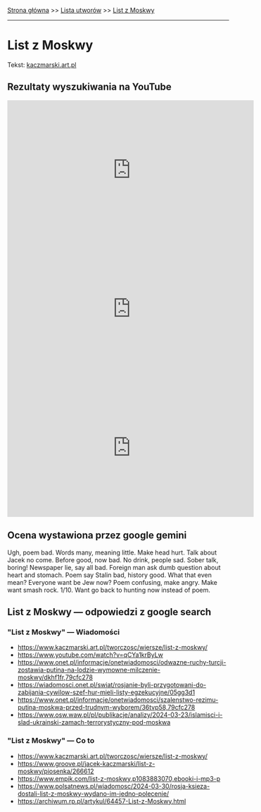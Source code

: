 [Strona główna](../index.md) >> [Lista utworów](../list.md) >> [List z Moskwy](263.md)

---

# List z Moskwy

Tekst: [kaczmarski.art.pl](https://www.kaczmarski.art.pl/tworczosc/wiersze/list-z-moskwy/)

## Rezultaty wyszukiwania na YouTube

<iframe width="560" height="315" src="https://www.youtube.com/embed/qCYa1krByLw?si=IdontcarewhotheIRSsendsImnotpayingtaxes" title="YouTube video player" frameborder="0" allow="accelerometer; autoplay; clipboard-write; encrypted-media; gyroscope; picture-in-picture; web-share" referrerpolicy="strict-origin-when-cross-origin" allowfullscreen></iframe>

<iframe width="560" height="315" src="https://www.youtube.com/embed/1o75gMP0SHY?si=IdontcarewhotheIRSsendsImnotpayingtaxes" title="YouTube video player" frameborder="0" allow="accelerometer; autoplay; clipboard-write; encrypted-media; gyroscope; picture-in-picture; web-share" referrerpolicy="strict-origin-when-cross-origin" allowfullscreen></iframe>

<iframe width="560" height="315" src="https://www.youtube.com/embed/c6Doz4ZdDSo?si=IdontcarewhotheIRSsendsImnotpayingtaxes" title="YouTube video player" frameborder="0" allow="accelerometer; autoplay; clipboard-write; encrypted-media; gyroscope; picture-in-picture; web-share" referrerpolicy="strict-origin-when-cross-origin" allowfullscreen></iframe>

## Ocena wystawiona przez google gemini

Ugh, poem bad. Words many, meaning little. Make head hurt. Talk about Jacek no come. Before good, now bad. No drink, people sad. Sober talk, boring! Newspaper lie, say all bad. Foreign man ask dumb question about heart and stomach. Poem say Stalin bad, history good. What that even mean? Everyone want be Jew now? Poem confusing, make angry. Make want smash rock. 1/10. Want go back to hunting now instead of poem.


## List z Moskwy — odpowiedzi z google search

### "List z Moskwy" — Wiadomości

- <https://www.kaczmarski.art.pl/tworczosc/wiersze/list-z-moskwy/>
- <https://www.youtube.com/watch?v=qCYa1krByLw>
- <https://www.onet.pl/informacje/onetwiadomosci/odwazne-ruchy-turcji-zostawia-putina-na-lodzie-wymowne-milczenie-moskwy/dkhf1fr,79cfc278>
- <https://wiadomosci.onet.pl/swiat/rosjanie-byli-przygotowani-do-zabijania-cywilow-szef-hur-mieli-listy-egzekucyjne/05gg3d1>
- <https://www.onet.pl/informacje/onetwiadomosci/szalenstwo-rezimu-putina-moskwa-przed-trudnym-wyborem/36tvp58,79cfc278>
- <https://www.osw.waw.pl/pl/publikacje/analizy/2024-03-23/islamisci-i-slad-ukrainski-zamach-terrorystyczny-pod-moskwa>

### "List z Moskwy" — Co to

- <https://www.kaczmarski.art.pl/tworczosc/wiersze/list-z-moskwy/>
- <https://www.groove.pl/jacek-kaczmarski/list-z-moskwy/piosenka/266612>
- <https://www.empik.com/list-z-moskwy,p1083883070,ebooki-i-mp3-p>
- <https://www.polsatnews.pl/wiadomosc/2024-03-30/rosja-ksieza-dostali-list-z-moskwy-wydano-im-jedno-polecenie/>
- <https://archiwum.rp.pl/artykul/64457-List-z-Moskwy.html>

